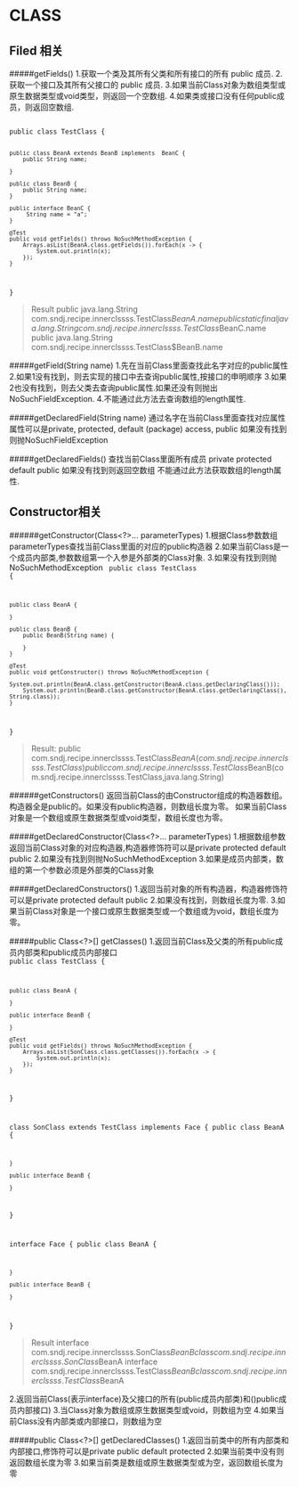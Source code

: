 CLASS
================


Filed 相关
------------
#####getFields()
1.获取一个类及其所有父类和所有接口的所有 public 成员.
2.获取一个接口及其所有父接口的 public 成员.
3.如果当前Class对象为数组类型或原生数据类型或void类型，则返回一个空数组.
4.如果类或接口没有任何public成员，则返回空数组.

<code>
public class TestClass {

    public class BeanA extends BeanB implements  BeanC {
        public String name;

    }

    public class BeanB {
        public String name;
    }

    public interface BeanC {
         String name = "a";
    }

    @Test
    public void getFields() throws NoSuchMethodException {
        Arrays.asList(BeanA.class.getFields()).forEach(x -> {
            System.out.println(x);
        });
    }
}
</code>
>Result
public java.lang.String com.sndj.recipe.innerclssss.TestClass$BeanA.name
public static final java.lang.String com.sndj.recipe.innerclssss.TestClass$BeanC.name
public java.lang.String com.sndj.recipe.innerclssss.TestClass$BeanB.name




#####getField(String name)
1.先在当前Class里面查找此名字对应的public属性
2.如果1没有找到，则去实现的接口中去查询public属性,按接口的申明顺序
3.如果2也没有找到，则去父类去查询public属性.如果还没有则抛出NoSuchFieldException.
4.不能通过此方法去查询数组的length属性.

#####getDeclaredField(String name)
通过名字在当前Class里面查找对应属性
属性可以是private, protected, default (package) access, public
如果没有找到则抛NoSuchFieldException

#####getDeclaredFields()
查找当前Class里面所有成员 private protected default public
如果没有找到则返回空数组
不能通过此方法获取数组的length属性.

Constructor相关
---------------------
######getConstructor(Class<?>... parameterTypes)
1.根据Class参数数组parameterTypes查找当前Class里面的对应的public构造器
2.如果当前Class是一个成员内部类,参数数组第一个入参是外部类的Class对象.
3.如果没有找到则抛NoSuchMethodException
<code>
public class TestClass {

    public class BeanA {

    }

    public class BeanB {
        public BeanB(String name) {

        }
    }

    @Test
    public void getConstructor() throws NoSuchMethodException {
        System.out.println(BeanA.class.getConstructor(BeanA.class.getDeclaringClass()));
        System.out.println(BeanB.class.getConstructor(BeanA.class.getDeclaringClass(), String.class));
    }
}
</code>
>Result:
public com.sndj.recipe.innerclssss.TestClass$BeanA(com.sndj.recipe.innerclssss.TestClass)
public com.sndj.recipe.innerclssss.TestClass$BeanB(com.sndj.recipe.innerclssss.TestClass,java.lang.String)


######getConstructors()
返回当前Class的由Constructor组成的构造器数组。
构造器全是public的。如果没有public构造器，则数组长度为零。
如果当前Class对象是一个数组或原生数据类型或void类型，数组长度也为零。


#####getDeclaredConstructor(Class<?>... parameterTypes)
1.根据数组参数返回当前Class对象的对应构造器,构造器修饰符可以是private protected default public
2.如果没有找到则抛NoSuchMethodException
3.如果是成员内部类，数组的第一个参数必须是外部类的Class对象

#####getDeclaredConstructors()
1.返回当前对象的所有构造器，构造器修饰符可以是private protected default public
2.如果没有找到，则数组长度为零.
3.如果当前Class对象是一个接口或原生数据类型或一个数组或为void，数组长度为零。



#####public Class<?>[] getClasses()
1.返回当前Class及父类的所有public成员内部类和public成员内部接口
<code>
public class TestClass {

    public class BeanA {

    }

    public interface BeanB {

    }

    @Test
    public void getFields() throws NoSuchMethodException {
        Arrays.asList(SonClass.class.getClasses()).forEach(x -> {
            System.out.println(x);
        });
    }
}

class SonClass extends  TestClass implements Face {
    public class BeanA {

    }

    public interface BeanB {

    }
}

interface Face {
    public class BeanA {

    }

    public interface BeanB {

    }
}
</code>
>Result
interface com.sndj.recipe.innerclssss.SonClass$BeanB
class com.sndj.recipe.innerclssss.SonClass$BeanA
interface com.sndj.recipe.innerclssss.TestClass$BeanB
class com.sndj.recipe.innerclssss.TestClass$BeanA


2.返回当前Class(表示interface)及父接口的所有(public成员内部类)和()public成员内部接口)
3.当Class对象为数组或原生数据类型或void，则数组为空
4.如果当前Class没有内部类或内部接口，则数组为空

#####public Class<?>[] getDeclaredClasses()
1.返回当前类中的所有内部类和内部接口,修饰符可以是private public default protected
2.如果当前类中没有则返回数组长度为零
3.如果当前类是数组或原生数据类型或为空，返回数组长度为零
                        
                        
                        
                        
                        
                        
                        
                        
                        
                        
                        
                        
                        
                        
